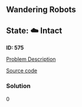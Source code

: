 ## Wandering Robots

## State: :cloud: **Intact**

**ID: 575**

[Problem Description](https://projecteuler.net/problem=575)

[Source code](main.cpp)

### Solution
0